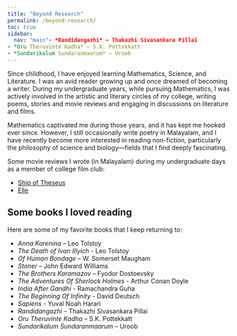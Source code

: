 ```yaml
---
title: "Beyond Research"
permalink: /beyond-research/
toc: true
sidebar:
  nav: "main"- *Randidangazhi* – Thakazhi Sivasankara Pillai  
- *Oru Theruvinte Kadha* – S.K. Pottekkatt  
- *Sundarikalum Sundaranmaarum* – Uroob  
---
```

Since childhood, I have enjoyed learning Mathematics, Science, and Literature. I was an avid reader growing up and once dreamed of becoming a writer. During my undergraduate years, while pursuing Mathematics, I was actively involved in the artistic and literary circles of my college, writing poems, stories and movie reviews and engaging in discussions on literature and films.

Mathematics captivated me during those years, and it has kept me hooked ever since. However, I still occasionally write poetry in Malayalam, and I have recently become more interested in reading non-fiction, particularly the philosophy of science and biology—fields that I find deeply fascinating.

Some movie reviews I wrote (in Malayalam) during my undergraduate days as a member of college film club:
- [Ship of Theseus](https://magazine.assisijeevan.com/p/717)
- [Elle](https://magazine.assisijeevan.com/p/448)

## Some books I loved reading
Here are some of my favorite books that I keep returning to:
- *Anna Karenina* – Leo Tolstoy
- *The Death of Ivan Illyich* - Leo Tolstoy
- *Of Human Bondage* – W. Somerset Maugham
- *Stoner* – John Edward Williams
- *The Brothers Karamazov* – Fyodor Dostoevsky
- *The Adventures Of Sherlock Holmes* - Arthur Conan Doyle
- *India After Gandhi* - Ramachandra Guha
- *The Beginning Of Infinity* - David Deutsch
- *Sapiens* - Yuval Noah Harari
- *Randidangazhi* – Thakazhi Sivasankara Pillai  
- *Oru Theruvinte Kadha* – S.K. Pottekkatt  
- *Sundarikalum Sundaranmaarum* – Uroob  
